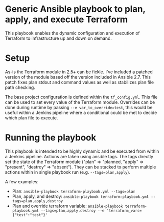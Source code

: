 # Generic Ansible playbook to plan, apply, and execute Terraform
This playbook enables the dynamic configuration and execution of Terraform to infrastructure up and down on demand.

# Setup
As-is the Terraform module in 2.5+ can be fickle. I've included a patched version of the module based off the version included in Ansible 2.7. This patch fixes plan stdout and command values as well as stabilizes plan file path checking. 

The base project configuration is defined within the `tf_config.yml`. This file can be used to set every value of the Terraform module. Overrides can be done during runtime by passing `--e var_to_override=test`, this would be useful within a Jenkins pipeline where a conditional could be met to decide which plan file to execute.

# Running the playbook
This playbook is intended to be highly dynamic and be executed from within a Jenkins pipeline. Actions are taken using ansible tags. The tags directly set the state of the Terraform module ("plan" => "planned, "apply" => "present", "destroy" => "absent"). They can be stacked to perform multiple actions within in single playbook run (e.g. `--tags=plan,apply`). 

A few examples:
- Plan: `ansible-playbook terraform-playbook.yml --tags=plan`
- Plan, apply, and destroy: `ansible-playbook terraform-playbook.yml --tags=plan,apply,destroy`
- Plan and override terraform variable: `ansible-playbook terraform-playbook.yml --tags=plan,apply,destroy --e 'terraform_vars={"test":"test"}'`